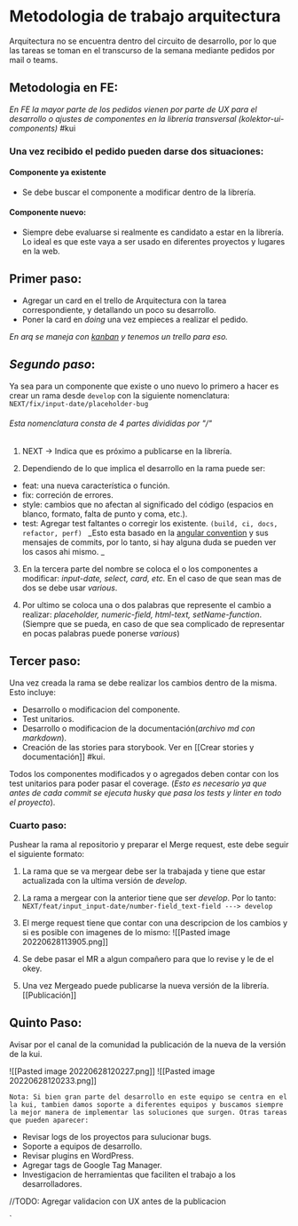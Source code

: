 # Metodologia de trabajo arquitectura

Arquitectura no se encuentra dentro del circuito de desarrollo, por lo que las tareas se toman en el transcurso de la semana mediante pedidos por mail o teams.

## Metodologia en FE:
_En FE la mayor parte de los pedidos vienen por parte de UX para el desarrollo o ajustes de componentes en la libreria transversal (kolektor-ui-components)_ #kui 

### Una vez recibido el pedido pueden darse dos situaciones: 

 #### Componente ya existente
 - Se debe buscar el componente a modificar dentro de la librería.
 
 #### Componente nuevo:
 -  Siempre debe evaluarse si realmente es candidato a estar en la librería. Lo ideal es que este vaya a ser usado en diferentes proyectos y lugares en la web.

## Primer paso:

- Agregar un card en el trello de Arquitectura con la tarea correspondiente, y detallando un poco su desarrollo. 
- Poner la card en _doing_ una vez empieces a realizar el pedido.

_En arq se maneja con [kanban](https://treze.es/agile/metodologia-kanban-con-trello-organizate-con-eficacia/#:~:text=Metodolog%C3%ADa%20Kanban%20en%20Trello&text=El%20objetivo%20principal%20de%20representar,distribuci%C3%B3n%20y%20seguimiento%20del%20trabajo.) y tenemos un trello para eso._



## _Segundo paso_:

Ya sea para un componente que existe o uno nuevo lo primero a hacer es crear un rama desde `develop` con la siguiente nomenclatura: `NEXT/fix/input-date/placeholder-bug`
###### Esta nomenclatura consta de 4 partes divididas por "/"
1. NEXT -> Indica que es próximo a publicarse en la librería.
   
2. Dependiendo de lo que implica el desarrollo en la rama puede ser:
  - feat: una nueva característica o función.
  - fix: correción de errores.
  - style: cambios que no afectan al significado del código (espacios en blanco, formato, falta de punto y coma, etc.).
  - test: Agregar test faltantes o corregir los existente.
`(build, ci, docs, refactor, perf) `
  _Esto esta basado en la [angular convention](https://github.com/angular/angular/blob/22b96b9/CONTRIBUTING.md#-commit-message-guidelines) y sus mensajes de commits, por lo tanto, si hay alguna duda se pueden ver los casos ahi mismo. _
  
  3. En la tercera parte del nombre se coloca el o los componentes a modificar:  _input-date, select, card, etc._ En el caso de que sean mas de dos se debe usar _various_.

  4. Por ultimo se coloca una o dos palabras que represente el cambio a realizar: _placeholder, numeric-field, html-text, setName-function_. (Siempre que se pueda, en caso de que sea complicado de representar en pocas palabras puede ponerse _various_)

## Tercer paso:

Una vez creada la rama se debe realizar los cambios dentro de la misma. Esto incluye:
- Desarrollo o modificacion del componente.
- Test unitarios.
- Desarrollo o modificacion de la documentación(_archivo md con markdown_).
- Creación de las stories para storybook. Ver en [[Crear stories y documentación]] #kui.

Todos los componentes modificados y o agregados deben contar con los test unitarios para poder pasar el coverage. (_Esto es necesario ya que antes de cada commit se ejecuta husky que pasa los tests y linter en todo el proyecto_).

### Cuarto paso:

Pushear la rama al repositorio y preparar el Merge request, este debe seguir el siguiente formato: 
1. La rama que se va mergear debe ser la trabajada y tiene que estar actualizada con la ultima versión de _develop_.
2. La rama a mergear con la anterior tiene que ser _develop_. Por lo tanto:
   `NEXT/feat/input_input-date/number-field_text-field ---> develop`
3. El merge request tiene que contar con una descripcion de los cambios y si es posible con imagenes de lo mismo: ![[Pasted image 20220628113905.png]]
 
4. Se debe pasar el MR a algun compañero para que lo revise y le de el okey. 
5. Una vez Mergeado puede publicarse la nueva versión de la librería. [[Publicación]]

## Quinto Paso:

Avisar por el canal de la comunidad la publicación de la nueva de la versión de la kui.

![[Pasted image 20220628120227.png]]
![[Pasted image 20220628120233.png]]


`Nota: Si bien gran parte del desarrollo en este equipo se centra en el la kui, tambien damos soporte a diferentes equipos y buscamos siempre la mejor manera de implementar las soluciones que surgen. Otras tareas que pueden aparecer:`

- Revisar logs de los proyectos para sulucionar bugs.
- Soporte a equipos de desarrollo.
- Revisar plugins en WordPress.
- Agregar tags de Google Tag Manager.
- Investigacion de herramientas que faciliten el trabajo a los desarrolladores.


//TODO: Agregar validacion con UX antes de la publicacion

`

